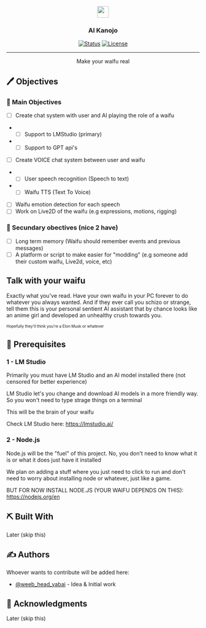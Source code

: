 <p align="center">
   <img src="https://pm1.aminoapps.com/7035/ee3d92f170f9c1acd4dc4aabc0a616b29e9928bar1-727-1019v2_uhq.jpg" style="width:30px;height:auto;"/>
</p>
<h3 align="center">AI Kanojo</h3>

<div align="center">

[![Status](https://img.shields.io/badge/status-active-success.svg)]()
[![License](https://img.shields.io/badge/license-MIT-blue.svg)](LICENSE.md)

</div>

---

<p align="center"> Make your waifu real
    <br> 
</p>

## 🖊 Objectives

### 🥇 Main Objectives

- [ ] Create chat system with user and AI playing the role of a waifu
- - [ ] Support to LMStudio (primary)
- - [ ] Support to GPT api's
- [ ] Create VOICE chat system between user and waifu
- - [ ] User speech recognition (Speech to text)
- - [ ] Waifu TTS (Text To Voice)
- [ ] Waifu emotion detection for each speech
- [ ] Work on Live2D of the waifu (e.g expressions, motions, rigging)

### 🥈 Secundary obectives (nice 2 have)
- [ ] Long term memory (Waifu should remember events and previous messages)
- [ ] A platform or script to make easier for "modding" (e.g someone add their custom waifu, Live2d, voice, etc)

## Talk with your waifu <a name = "problem_statement"></a>
Exactly what you've read. Have your own waifu in your PC forever to do whatever you always wanted. And if they ever call you schizo or strange, tell them this is your personal sentient AI assistant that by chance looks like an anime girl and developed an unhealthy crush towards you.


<p style="font-size: 10px"> Hopefully they'll think you're a Elon Musk or whatever </p>

## 🚨 Prerequisites <a name = "limitations"></a>

### 1 - LM Studio

Primarily you must have LM Studio and an AI model installed there (not censored for better experience)

LM Studio let's you change and download AI models in a more friendly way. So you won't need to type strage things on a terminal

This will be the brain of your waifu

Check LM Studio here: https://lmstudio.ai/

### 2 - Node.js

Node.js will be the "fuel" of this project. No, you don't need to know what it is or what it does just have it installed

We plan on adding a stuff where you just need to click to run and don't need to worry about installing node or whatever, just like a game. 

BUT FOR NOW INSTALL NODE.JS (YOUR WAIFU DEPENDS ON THIS): https://nodejs.org/en

## ⛏️ Built With <a name = "tech_stack"></a>
Later (skip this)

## ✍️ Authors <a name = "authors"></a>
Whoever wants to contribute will be added here:

- [@weeb_head_yabai](https://twitter.com/weeb_head_yabai) - Idea & Initial work 

## 🎉 Acknowledgments <a name = "acknowledgments"></a>

Later (skip this)
